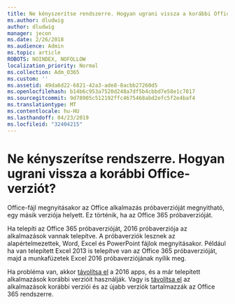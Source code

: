 ```yaml
---
title: Ne kényszerítse rendszerre. Hogyan ugrani vissza a korábbi Office-verziót?
ms.author: dludwig
author: dludwig
manager: jecon
ms.date: 2/26/2018
ms.audience: Admin
ms.topic: article
ROBOTS: NOINDEX, NOFOLLOW
localization_priority: Normal
ms.collection: Adm_O365
ms.custom: ''
ms.assetid: 49da6d22-6821-42a3-ade8-8acbb27260d5
ms.openlocfilehash: b14b6c953a7520d248a7df5b4cbbd7e58e1c7817
ms.sourcegitcommit: 9d78905c512192ffc4675468abd2efc5f2e4baf4
ms.translationtype: MT
ms.contentlocale: hu-HU
ms.lasthandoff: 04/23/2019
ms.locfileid: "32404215"
---
```

# <a name="dont-force-me-to-upgrade-how-do-i-go-back-to-the-previous-office-version"></a>Ne kényszerítse rendszerre. Hogyan ugrani vissza a korábbi Office-verziót?

Office-fájl megnyitásakor az Office alkalmazás próbaverzióját megnyitható, egy másik verziója helyett. Ez történik, ha az Office 365 próbaverzióját. 
  
Ha telepíti az Office 365 próbaverzióját, 2016 próbaverziója az alkalmazások vannak telepítve. A próbaverziók lesznek az alapértelmezettek, Word, Excel és PowerPoint fájlok megnyitásakor. Például ha van telepített Excel 2013 is telepítve van az Office 365 próbaverzióját, majd a munkafüzetek Excel 2016 próbaverziójának nyílik meg. 
  
Ha probléma van, akkor [távolítsa el](https://support.office.com/article/9dd49b83-264a-477a-8fcc-2fdf5dbf61d8.aspx) a 2016 apps, és a már telepített alkalmazások korábbi verzióit használják. Vagy is [távolítsa el](https://support.office.com/article/9dd49b83-264a-477a-8fcc-2fdf5dbf61d8.aspx) az alkalmazások korábbi verziói és az újabb verziók tartalmazzák az Office 365 rendszerre. 
  

